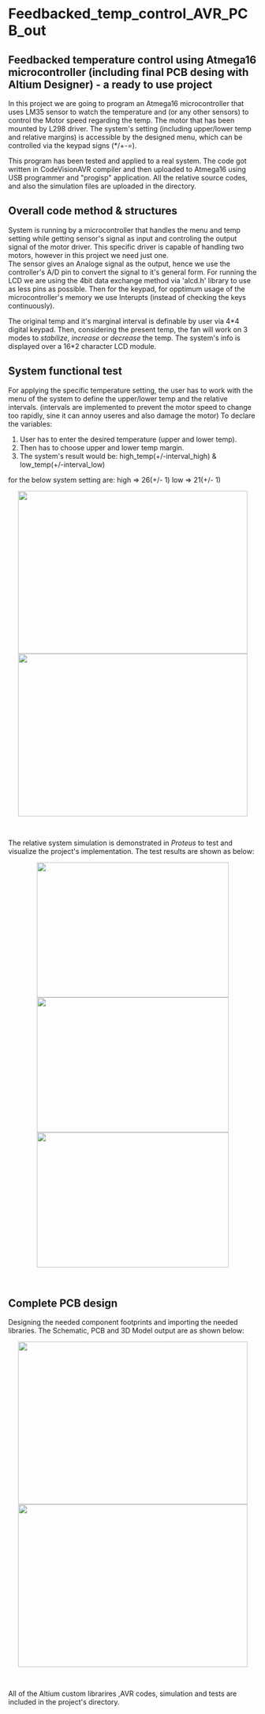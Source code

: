 # Feedbacked_temp_control_AVR_PCB_out
## Feedbacked temperature control using Atmega16 microcontroller (including final PCB desing with Altium Designer) - a ready to use project
In this project we are going to program an Atmega16 microcontroller that uses LM35 sensor to watch the temperature and (or any other sensors) to control the Motor speed regarding the temp. The motor that has been mounted by L298 driver. The system's setting (including upper/lower temp and relative margins) is accessible by the designed menu, which can be controlled via the keypad signs (*/+-=). 

This program has been tested and applied to a real system. The code got written in CodeVisionAVR compiler and then uploaded to Atmega16 using USB programmer and "progisp" application. All the relative source codes, and also the simulation files are uploaded in the directory. 

## Overall code method & structures 
System is running by a microcontroller that handles the menu and temp setting while getting sensor's signal as input and controling the output signal of the motor driver. This specific driver is capable of handling two motors, however in this project we need just one.  
The sensor gives an Analoge signal as the output, hence we use the controller's A/D pin to convert the signal to it's general form. For running the LCD we are using the 4bit data exchange method via 'alcd.h' library to use as less pins as possible. Then for the keypad, for opptimum usage of the microcontroller's memory we use Interupts (instead of checking the keys continuously). 

The original temp and it's marginal interval is definable by user via 4\*4 digital keypad. Then, considering the present temp, the fan will work on 3 modes to *stabilize*, *increase* or *decrease* the temp. The system's info is displayed over a 16\*2 character LCD module.


## System functional test
For applying the specific temperature setting, the user has to work with the menu of the system to define the upper/lower temp and the relative intervals. (intervals are implemented to prevent the motor speed to change too rapidly, sine it can annoy useres and also damage the motor)
To declare the variables:
1. User has to enter the desired temperature (upper and lower temp).
2. Then has to choose upper and lower temp margin.
3. The system's result would be:  high_temp(+/-interval_high)  &  low_temp(+/-interval_low) 

for the below system setting are: high => 26(+/- 1)    low =>  21(+/- 1)

<p align="center">
<img src="https://user-images.githubusercontent.com/108813301/207882128-6d2b9f6a-ee60-4b53-ab35-5cd6e91bd396.JPG" width="465" height="329" />
<img src="https://user-images.githubusercontent.com/108813301/207882151-7c572adf-74c0-493b-9a33-589022bfa049.JPG" width="465" height="329" />
</p>  <br />

The relative system simulation is demonstrated in *Proteus* to test and visualize the project's implementation. The test results are shown as below: 

<p align="center">
<img src="https://user-images.githubusercontent.com/108813301/207883269-0de174f0-0710-4f54-83aa-3d0b935d8078.JPG" width="389" height="273" />
<img src="https://user-images.githubusercontent.com/108813301/207883285-76b792db-5242-47a7-a506-7f8d31ea2abb.JPG" width="389" height="273" />
<img src="https://user-images.githubusercontent.com/108813301/207883302-3d8206bc-3590-4500-ac24-b0a376a37653.JPG" width="389" height="273" />
</p>  <br />

## Complete PCB design
Designing the needed component footprints and importing the needed libraries. The Schematic, PCB and 3D Model output are as shown below:

<p align="center">
<img src="https://user-images.githubusercontent.com/108813301/207894073-ea105877-463d-4c07-86b2-dabdd100ebdd.JPG" width="465" height="329" />
<img src="https://user-images.githubusercontent.com/108813301/207894061-0a9f9d14-3d9e-421f-809b-9d69666b0062.JPG" width="465" height="329" />
</p>  <br />


All of the Altium custom librarires ,AVR codes, simulation and tests are included in the project's directory.
